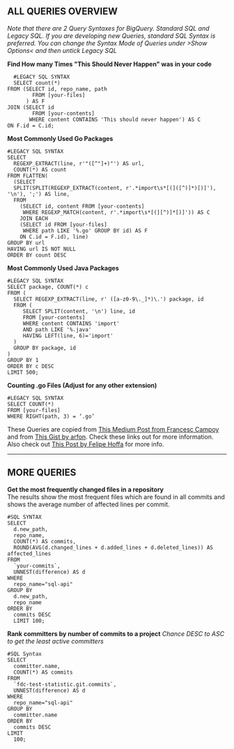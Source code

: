 **ALL QUERIES OVERVIEW**
--------------------
*Note that there are 2 Query Syntaxes for BigQuery. Standard SQL and Legacy SQL. If you are developing new Queries, standard SQL Syntax is preferred. You can change the Syntax Mode of Queries under >Show Options< and then untick Legacy SQL*
<br>

**Find How many Times "This Should Never Happen" was in your code**

  
      #LEGACY SQL SYNTAX
      SELECT count(*)
    FROM (SELECT id, repo_name, path
            FROM [your-files]
          ) AS F
    JOIN (SELECT id
            FROM [your-contents]
           WHERE content CONTAINS 'This should never happen') AS C
    ON F.id = C.id;


**Most Commonly Used Go Packages**

    #LEGACY SQL SYNTAX
    SELECT
      REGEXP_EXTRACT(line, r'"([^"]+)"') AS url,
      COUNT(*) AS count
    FROM FLATTEN(
      (SELECT
      SPLIT(SPLIT(REGEXP_EXTRACT(content, r'.*import\s*[(]([^)]*)[)]'), '\n'), ';') AS line,
      FROM
        (SELECT id, content FROM [your-contents]
         WHERE REGEXP_MATCH(content, r'.*import\s*[(][^)]*[)]')) AS C
        JOIN EACH
        (SELECT id FROM [your-files]
         WHERE path LIKE '%.go' GROUP BY id) AS F
        ON C.id = F.id), line)
    GROUP BY url
    HAVING url IS NOT NULL
    ORDER BY count DESC

**Most Commonly Used Java Packages**

    #LEGACY SQL SYNTAX
    SELECT package, COUNT(*) c
    FROM (
      SELECT REGEXP_EXTRACT(line, r' ([a-z0-9\._]*)\.') package, id
      FROM (
         SELECT SPLIT(content, '\n') line, id
         FROM [your-contents]
         WHERE content CONTAINS 'import'
         AND path LIKE '%.java'
         HAVING LEFT(line, 6)='import'
      )
      GROUP BY package, id
    )
    GROUP BY 1
    ORDER BY c DESC
    LIMIT 500;

**Counting .go Files (Adjust for any other extension)**

    #LEGACY SQL SYNTAX
    SELECT COUNT(*)
    FROM [your-files]
    WHERE RIGHT(path, 3) = ‘.go’

These Queries are copied from [This Medium Post from Francesc Campoy](https://medium.com/google-cloud/analyzing-go-code-with-bigquery-485c70c3b451) and from [This Gist by arfon](https://gist.github.com/arfon/49ca314a5b0a00b1ebf91167db3ff02c). Check these links out for more information. Also check out [This Post by Felipe Hoffa](https://medium.com/google-cloud/github-on-bigquery-analyze-all-the-code-b3576fd2b150) for more info.


----------

**MORE QUERIES**
------------

**Get the most frequently changed files in a repository** <br>
The results show the most frequent files which are found in all commits and shows the average number of affected lines per commit.

    #SQL SYNTAX
    SELECT
      d.new_path,
      repo_name,
      COUNT(*) AS commits,
      ROUND(AVG(d.changed_lines + d.added_lines + d.deleted_lines)) AS affected_lines
    FROM
      `your-commits`,
      UNNEST(difference) AS d
    WHERE
      repo_name="sql-api"
    GROUP BY
      d.new_path,
      repo_name
    ORDER BY
      commits DESC
      LIMIT 100;


**Rank committers by number of commits to a project**
*Chance DESC to ASC to get the least active committers*

    #SQL Syntax
    SELECT
      committer.name,
      COUNT(*) AS commits
    FROM
      `fdc-test-statistic.git.commits`,
      UNNEST(difference) AS d
    WHERE
      repo_name="sql-api"
    GROUP BY
      committer.name
    ORDER BY
      commits DESC
    LIMIT
      100;
